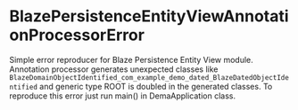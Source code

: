 # BlazePersistenceEntityViewAnnotationProcessorError
Simple error reproducer for Blaze Persistence Entity View module. Annotation processor generates unexpected classes like
`BlazeDomainObjectIdentified_com_example_demo_dated_BlazeDatedObjectIdentified` and generic type ROOT is doubled in the
generated classes. To reproduce this error just run main() in DemaApplication class.
